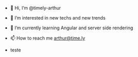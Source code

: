 - 👋 Hi, I’m @timely-arthur
- 👀 I’m interested in new techs and new trends
- 🌱 I’m currently learning Angular and server side rendering 
- 📫 How to reach me arthur@time.ly

- teste
